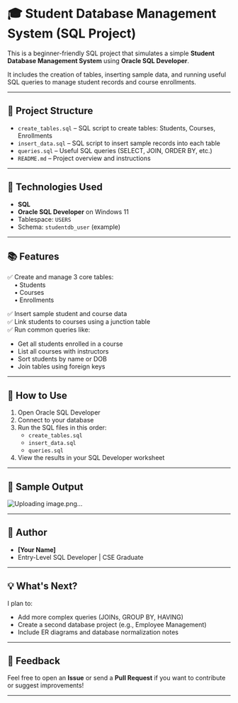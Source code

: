 # 🎓 Student Database Management System (SQL Project)

This is a beginner-friendly SQL project that simulates a simple **Student Database Management System** using **Oracle SQL Developer**.

It includes the creation of tables, inserting sample data, and running useful SQL queries to manage student records and course enrollments.

---

## 📁 Project Structure

- `create_tables.sql` – SQL script to create tables: Students, Courses, Enrollments
- `insert_data.sql` – SQL script to insert sample records into each table
- `queries.sql` – Useful SQL queries (SELECT, JOIN, ORDER BY, etc.)
- `README.md` – Project overview and instructions

---

## 🧱 Technologies Used

- **SQL**
- **Oracle SQL Developer** on Windows 11
- Tablespace: `USERS`
- Schema: `studentdb_user` (example)

---

## 📚 Features

✅ Create and manage 3 core tables:  
&nbsp;&nbsp;&nbsp;&nbsp;• Students  
&nbsp;&nbsp;&nbsp;&nbsp;• Courses  
&nbsp;&nbsp;&nbsp;&nbsp;• Enrollments

✅ Insert sample student and course data  
✅ Link students to courses using a junction table  
✅ Run common queries like:
- Get all students enrolled in a course
- List all courses with instructors
- Sort students by name or DOB
- Join tables using foreign keys

---

## 🚀 How to Use

1. Open Oracle SQL Developer
2. Connect to your database
3. Run the SQL files in this order:
    - `create_tables.sql`
    - `insert_data.sql`
    - `queries.sql`
4. View the results in your SQL Developer worksheet

---

## 📸 Sample Output
![Uploading image.png…]()



---

## 📌 Author

- **[Your Name]**
- Entry-Level SQL Developer | CSE Graduate  

---

## 💡 What's Next?

I plan to:
- Add more complex queries (JOINs, GROUP BY, HAVING)
- Create a second database project (e.g., Employee Management)
- Include ER diagrams and database normalization notes

---

## 📣 Feedback

Feel free to open an **Issue** or send a **Pull Request** if you want to contribute or suggest improvements!

---
